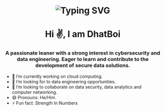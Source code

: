 <h1 align='center'>
<img src="https://readme-typing-svg.demolab.com?font=Fira+Code&weight=600&size=22&pause=1000&color=3F90F7&random=false&width=535&lines=%E2%9C%A8+Welcome+to+my+Mini+World!" alt="Typing SVG" />
</h1>
<h1 align="center">Hi ✌️, I am DhatBoi</h1>
<h3 align="center">A passionate leaner with a strong interest in cybersecurity and data engineering. Eager to learn and contribute to the development of secure data solutions.</h3>




- 🔭 I’m currently working on cloud computing. 
- 🌱 I’m looking for to data engineering opportunities. 
- 👯 I’m looking to collaborate on data security, data analytics and computer networking.
- 😄 Pronouns: He/Him
- ⚡ Fun fact: Strength In Numbers

 <!-- 
<div style="display:flex; align-items: center; justify-content: space-between; gap: 16px;">
 <img src="https://github-readme-streak-stats.herokuapp.com/?user=Weber-droid&theme=ayu-mirage&hide_border=true"/>
  <img src="https://github-readme-stats.vercel.app/api?username=Weber-droid&show_icons=true&include_all_commits=true&theme=ayu-mirage&hide_border=true&count_private=true"/>
</div>  
 -->
